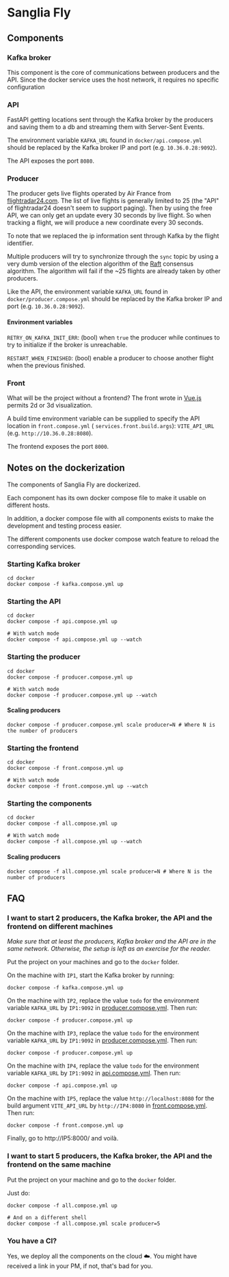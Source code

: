 # Sanglia Fly

## Components

### Kafka broker

This component is the core of communications between producers and the API.
Since the docker service uses the host network, it requires no specific configuration

### API

FastAPI getting locations sent through the Kafka broker by the producers and saving them to a db and streaming them with
Server-Sent Events.

The environment variable `KAFKA_URL` found in `docker/api.compose.yml` should be replaced by the Kafka broker IP and
port (e.g. `10.36.0.28:9092`).

The API exposes the port `8080`.

### Producer

The producer gets live flights operated by Air France from [flightradar24.com](https://www.flightradar24.com).
The list of live flights is generally limited to 25 (the "API" of flightradar24 doesn't seem to support paging).
Then by using the free API, we can only get an update every 30 seconds by live flight.
So when tracking a flight, we will produce a new coordinate every 30 seconds.

To note that we replaced the ip information sent through Kafka by the flight identifier.

Multiple producers will try to synchronize through the `sync` topic by using a very dumb version of the election
algorithm of the [Raft](https://raft.github.io/) consensus algorithm.
The algorithm will fail if the ~25 flights are already taken by other producers.

Like the API, the environment variable `KAFKA_URL` found in `docker/producer.compose.yml` should be replaced by the
Kafka broker IP and port (e.g. `10.36.0.28:9092`).

#### Environment variables

`RETRY_ON_KAFKA_INIT_ERR`: (bool) when `true` the producer while continues to try to initialize if the broker is
unreachable.

`RESTART_WHEN_FINISHED`: (bool) enable a producer to choose another flight when the previous finished.

### Front

What will be the project without a frontend?
The front wrote in [Vue.js](https://vuejs.org/) permits 2d or 3d visualization.

A build time environment variable can be supplied to specify the API location in `front.compose.yml` (
`services.front.build.args`): `VITE_API_URL` (e.g. `http://10.36.0.28:8080`).

The frontend exposes the port `8000`.

## Notes on the dockerization

The components of Sanglia Fly are dockerized.

Each component has its own docker compose file to make it usable on different hosts.

In addition, a docker compose file with all components exists to make the development and testing process easier.

The different components use docker compose watch feature to reload the corresponding services.

### Starting Kafka broker

```shell
cd docker
docker compose -f kafka.compose.yml up
```

### Starting the API

```shell
cd docker
docker compose -f api.compose.yml up

# With watch mode
docker compose -f api.compose.yml up --watch
```

### Starting the producer

```shell
cd docker
docker compose -f producer.compose.yml up

# With watch mode
docker compose -f producer.compose.yml up --watch
```

#### Scaling producers

```shell
docker compose -f producer.compose.yml scale producer=N # Where N is the number of producers
```

### Starting the frontend

```shell
cd docker
docker compose -f front.compose.yml up

# With watch mode
docker compose -f front.compose.yml up --watch
```

### Starting the components

```shell
cd docker
docker compose -f all.compose.yml up

# With watch mode
docker compose -f all.compose.yml up --watch
```

#### Scaling producers

```shell
docker compose -f all.compose.yml scale producer=N # Where N is the number of producers
```

## FAQ

### I want to start 2 producers, the Kafka broker, the API and the frontend on different machines

_Make sure that at least the producers, Kafka broker and the API are in the same network.
Otherwise, the setup is left as an exercise for the reader._

Put the project on your machines and go to the `docker` folder.

On the machine with `IP1`, start the Kafka broker by running:

```shell
docker compose -f kafka.compose.yml up
```

On the machine with `IP2`, replace the value `todo` for the environment variable `KAFKA_URL` by `IP1:9092`
in [producer.compose.yml](docker/producer.compose.yml).
Then run:

```shell
docker compose -f producer.compose.yml up
```

On the machine with `IP3`, replace the value `todo` for the environment variable `KAFKA_URL` by `IP1:9092`
in [producer.compose.yml](docker/producer.compose.yml).
Then run:

```shell
docker compose -f producer.compose.yml up
```

On the machine with `IP4`, replace the value `todo` for the environment variable `KAFKA_URL` by `IP1:9092`
in [api.compose.yml](docker/api.compose.yml).
Then run:

```shell
docker compose -f api.compose.yml up
```

On the machine with `IP5`, replace the value `http://localhost:8080` for the build argument `VITE_API_URL` by
`http://IP4:8080` in [front.compose.yml](docker/front.compose.yml).
Then run:

```shell
docker compose -f front.compose.yml up
```

Finally, go to http://IP5:8000/ and voilà.


### I want to start 5 producers, the Kafka broker, the API and the frontend on the same machine

Put the project on your machine and go to the `docker` folder.

Just do:

```shell
docker compose -f all.compose.yml up

# And on a different shell
docker compose -f all.compose.yml scale producer=5
```

### You have a CI?

Yes, we deploy all the components on the cloud ☁️.
You might have received a link in your PM, if not, that's bad for you.
